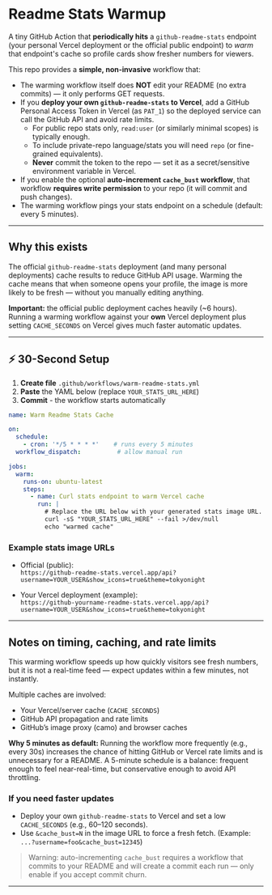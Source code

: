 # Readme Stats Warmup

A tiny GitHub Action that **periodically hits** a `github-readme-stats` endpoint (your personal Vercel deployment or the official public endpoint) to *warm* that endpoint's cache so profile cards show fresher numbers for viewers.

This repo provides a **simple, non-invasive** workflow that:

- The warming workflow itself does **NOT** edit your README (no extra commits) — it only performs GET requests.
- If you **deploy your own `github-readme-stats` to Vercel**, add a GitHub Personal Access Token in Vercel (as `PAT_1`) so the deployed service can call the GitHub API and avoid rate limits.
  - For public repo stats only, `read:user` (or similarly minimal scopes) is typically enough.
  - To include private-repo language/stats you will need `repo` (or fine-grained equivalents).
  - **Never** commit the token to the repo — set it as a secret/sensitive environment variable in Vercel.
- If you enable the optional **auto-increment `cache_bust` workflow**, that workflow **requires write permission** to your repo (it will commit and push changes).
- The warming workflow pings your stats endpoint on a schedule (default: every 5 minutes).

---

## Why this exists

The official `github-readme-stats` deployment (and many personal deployments) cache results to reduce GitHub API usage. Warming the cache means that when someone opens your profile, the image is more likely to be fresh — without you manually editing anything.

**Important:** the official public deployment caches heavily (~6 hours). Running a warming workflow against your **own** Vercel deployment plus setting `CACHE_SECONDS` on Vercel gives much faster automatic updates.

---

## ⚡ 30-Second Setup

1. **Create file** `.github/workflows/warm-readme-stats.yml`
2. **Paste** the YAML below (replace `YOUR_STATS_URL_HERE`)
3. **Commit** - the workflow starts automatically
   
```yaml
name: Warm Readme Stats Cache

on:
  schedule:
    - cron: '*/5 * * * *'    # runs every 5 minutes
  workflow_dispatch:          # allow manual run

jobs:
  warm:
    runs-on: ubuntu-latest
    steps:
      - name: Curl stats endpoint to warm Vercel cache
        run: |
          # Replace the URL below with your generated stats image URL.
          curl -sS "YOUR_STATS_URL_HERE" --fail >/dev/null
          echo "warmed cache"
```

### Example stats image URLs

- Official (public):  
  `https://github-readme-stats.vercel.app/api?username=YOUR_USER&show_icons=true&theme=tokyonight`

- Your Vercel deployment (example):  
  `https://github-yourname-readme-stats.vercel.app/api?username=YOUR_USER&show_icons=true&theme=tokyonight`

---

## Notes on timing, caching, and rate limits

This warming workflow speeds up how quickly visitors see fresh numbers, but it is not a real-time feed — expect updates within a few minutes, not instantly.

Multiple caches are involved:

- Your Vercel/server cache (`CACHE_SECONDS`)
- GitHub API propagation and rate limits
- GitHub’s image proxy (camo) and browser caches

**Why 5 minutes as default:** Running the workflow more frequently (e.g., every 30s) increases the chance of hitting GitHub or Vercel rate limits and is unnecessary for a README. A 5-minute schedule is a balance: frequent enough to feel near-real-time, but conservative enough to avoid API throttling.

### If you need faster updates

- Deploy your own `github-readme-stats` to Vercel and set a low `CACHE_SECONDS` (e.g., 60–120 seconds).
- Use `&cache_bust=N` in the image URL to force a fresh fetch. (Example: `...?username=foo&cache_bust=12345`)

> Warning: auto-incrementing `cache_bust` requires a workflow that commits to your README and will create a commit each run — only enable if you accept commit churn.

---
